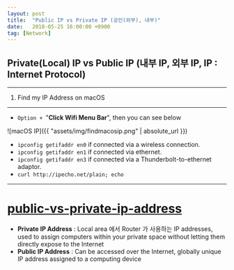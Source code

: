```yaml
---
layout: post
title:  "Public IP vs Private IP (공인(외부), 내부)"
date:   2018-05-25 16:00:00 +0900
tag: [Network]
---
```




## Private(Local) IP	vs Public IP (내부 IP, 외부 IP, IP : Internet Protocol)

---

1. Find my IP Address on macOS

---

- `Option + `"**Click Wifi Menu Bar**", then you can see below

![macOS IP]({{ "assets/img/findmacosip.png" | absolute_url }})

- `ipconfig getifaddr en0` if connected via a wireless connection.
- `ipconfig getifaddr en1` if connected via ethernet.
- `ipconfig getifaddr en3` if connected via a Thunderbolt-to-ethernet adaptor.
- `curl http://ipecho.net/plain; echo`

---

# [public-vs-private-ip-address](https://www.iplocation.net/public-vs-private-ip-address)

- **Private IP Address** : Local area 에서 Router 가 사용하는 IP addresses, used to assign computers within your private space without letting them directly expose to the Internet
- **Public IP Address** : Can be accessed over the Internet, globally unique IP address assigned to a computing device

